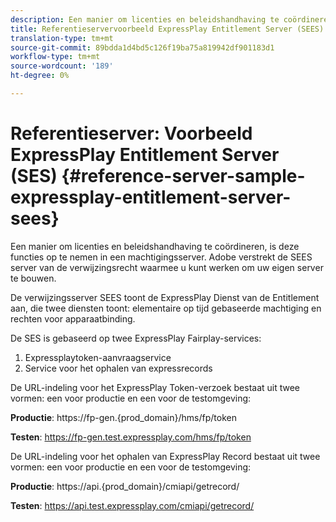 ```yaml
---
description: Een manier om licenties en beleidshandhaving te coördineren, is deze functies op te nemen in een machtigingsserver. Adobe verstrekt de SEES server van de verwijzingsrecht waarmee u kunt werken om uw eigen server te bouwen.
title: Referentieservervoorbeeld ExpressPlay Entitlement Server (SEES)
translation-type: tm+mt
source-git-commit: 89bdda1d4bd5c126f19ba75a819942df901183d1
workflow-type: tm+mt
source-wordcount: '189'
ht-degree: 0%

---
```



# Referentieserver: Voorbeeld ExpressPlay Entitlement Server (SES) {#reference-server-sample-expressplay-entitlement-server-sees}

Een manier om licenties en beleidshandhaving te coördineren, is deze functies op te nemen in een machtigingsserver. Adobe verstrekt de SEES server van de verwijzingsrecht waarmee u kunt werken om uw eigen server te bouwen.

De verwijzingsserver SEES toont de ExpressPlay Dienst van de Entitlement aan, die twee diensten toont: elementaire op tijd gebaseerde machtiging en rechten voor apparaatbinding.

De SES is gebaseerd op twee ExpressPlay Fairplay-services:

1. Expressplaytoken-aanvraagservice
1. Service voor het ophalen van expressrecords

De URL-indeling voor het ExpressPlay Token-verzoek bestaat uit twee vormen: een voor productie en een voor de testomgeving:

**Productie**: <span></span>https://fp-gen.{prod_domain}/hms/fp/token

**Testen**: <span></span>https://fp-gen.test.expressplay.com/hms/fp/token

De URL-indeling voor het ophalen van ExpressPlay Record bestaat uit twee vormen: een voor productie en een voor de testomgeving:

**Productie**: <span></span>https://api.{prod_domain}/cmiapi/getrecord/

**Testen**: <span></span>https://api.test.expressplay.com/cmiapi/getrecord/
